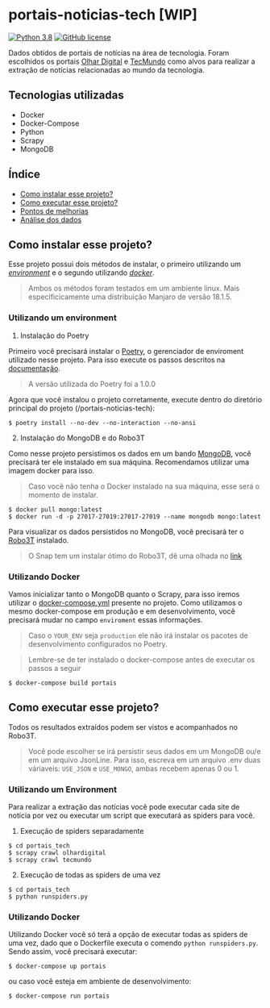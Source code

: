 # portais-noticias-tech [WIP]
[![Python 3.8](https://img.shields.io/badge/python-3.8-blue.svg)](https://www.python.org/downloads/release/python-380/)
[![GitHub license](https://img.shields.io/github/license/Naereen/StrapDown.js.svg)](https://github.com/Naereen/StrapDown.js/blob/master/LICENSE)


Dados obtidos de portais de notícias na área de tecnologia. Foram escolhidos os portais [Olhar Digital](https://olhardigital.com.br/) e [TecMundo](https://www.tecmundo.com.br/) como alvos para realizar a extração de notícias relacionadas ao mundo da tecnologia. 

## Tecnologias utilizadas
* Docker
* Docker-Compose
* Python
* Scrapy
* MongoDB

## Índice

* [Como instalar esse projeto?](#como-instalar-esse-projeto)
* [Como executar esse projeto?](#como-executar-esse-projeto)
* [Pontos de melhorias](docs/pontos-de-melhorias.md)
* [Análise dos dados](docs/analise-dos-dados.md)


## Como instalar esse projeto?

Esse projeto possui dois métodos de instalar, o primeiro utilizando um [*environment*](#utilizando-um-environment) e o segundo utilizando [*docker*](#utilizando-docker).

> Ambos os métodos foram testados em um ambiente linux. Mais especificicamente uma distribuição Manjaro de versão 18.1.5.

### Utilizando um environment

1. Instalação do Poetry

Primeiro você precisará instalar o [Poetry](https://python-poetry.org/), o gerenciador de enviroment utilizado nesse projeto. Para isso execute os passos descritos na [documentação](https://python-poetry.org/docs/).

> A versão utilizada do Poetry foi a 1.0.0

Agora que você instalou o projeto corretamente, execute dentro do diretório principal do projeto (/portais-noticias-tech):

```
$ poetry install --no-dev --no-interaction --no-ansi
```

2. Instalação do MongoDB e do Robo3T

Como nesse projeto persistimos os dados em um bando [MongoDB](https://www.mongodb.com/), você precisará ter ele instalado em sua máquina. Recomendamos utilizar uma imagem docker para isso.

> Caso você não tenha o Docker instalado na sua máquina, esse será o momento de instalar.

```
$ docker pull mongo:latest
$ docker run -d -p 27017-27019:27017-27019 --name mongodb mongo:latest
```

Para visualizar os dados persistidos no MongoDB, você precisará ter o [Robo3T](https://robomongo.org/download) instalado.

> O Snap tem um instalar ótimo do Robo3T, dê uma olhada no [link](https://snapcraft.io/robo3t-snap)

### Utilizando Docker

Vamos inicializar tanto o MongoDB quanto o Scrapy, para isso iremos utilizar o [docker-compose.yml](docker-compose.yml) presente no projeto. Como utilizamos o mesmo docker-compose em produção e em desenvolvimento, você precisará mudar no campo `enviroment` essas informações.

> Caso o `YOUR_ENV` seja `production` ele não irá instalar os pacotes de desenvolvimento configurados no Poetry.

> Lembre-se de ter instalado o docker-compose antes de executar os passos a seguir

```
$ docker-compose build portais
```


## Como executar esse projeto?

Todos os resultados extraídos podem ser vistos e acompanhados no Robo3T.

> Você pode escolher se irá persistir seus dados em um MongoDB ou/e em um arquivo JsonLine. Para isso, escreva em um arquivo .env duas váriaveis: `USE_JSON` e `USE_MONGO`, ambas recebem apenas 0 ou 1.


### Utilizando um Environment

Para realizar a extração das notícias você pode executar cada site de notícia por vez ou executar um script que executará as spiders para você.

1. Execução de spiders separadamente

```
$ cd portais_tech
$ scrapy crawl olhardigital
$ scrapy crawl tecmundo
```

2. Execução de todas as spiders de uma vez

```
$ cd portais_tech
$ python runspiders.py
```

### Utilizando Docker

Utilizando Docker você só terá a opção de executar todas as spiders de uma vez, dado que o Dockerfile executa o comendo `python runspiders.py`. Sendo assim, você precisará executar:

```
$ docker-compose up portais
```

ou caso você esteja em ambiente de desenvolvimento:

```
$ docker-compose run portais
```
